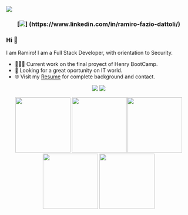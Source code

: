 <img src="https://github.com/pr2tik1/pr2tik1/blob/master/pratik-2.jpg">

<h3 align = "center">
[<img src="https://img.shields.io/badge/linkedin-%230077B5.svg?&style=for-the-badge&logo=linkedin&logoColor=white" />] (https://www.linkedin.com/in/ramiro-fazio-dattoli/)
</h3>

  
### Hi 👋 
I am Ramiro! I am a Full Stack Developer, with orientation to Security.
- 👨🏽‍💻 Current work on the final proyect of Henry BootCamp.
- 🤝 Looking for a great oportunity on IT world.
- 🌐 Visit my [Resume](https://drive.google.com/file/d/1E-Y5QD8ce1zlpA_hFicJYy_GLha1tCH6/view?usp=sharing) for complete background and contact.

<p align = "center">
  <img src = "https://github-readme-stats.vercel.app/api?username=pr2tik1&show_icons=true&theme=radical&line_height=33">
  <img src = "https://github-readme-stats.vercel.app/api/top-langs/?username=pr2tik1&hide_langs_below=.25&theme=radical">
</p>


<p align="center">
<img src="https://i.giphy.com/media/LMt9638dO8dftAjtco/200.webp" width="150"> <img src="https://i.giphy.com/media/KzJkzjggfGN5Py6nkT/200.webp" width="150"><img src="https://i.giphy.com/media/IdyAQJVN2kVPNUrojM/200.webp" width="150"> <img src="https://media.giphy.com/media/UWt0rhp21JgLwoeFQP/giphy.gif" width ="150"/> <img src="https://media.giphy.com/media/kH6CqYiquZawmU1HI6/giphy.gif" width ="150"/> 
</p>

